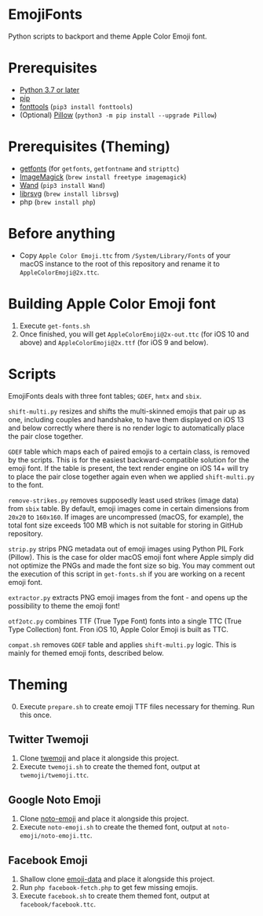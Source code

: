 # EmojiFonts

Python scripts to backport and theme Apple Color Emoji font.

# Prerequisites

- [Python 3.7 or later](http://www.python.org/download/)
- [pip](https://pip.pypa.io/en/stable/)
- [fonttools](https://github.com/fonttools/fonttools) (`pip3 install fonttools`)
- (Optional) [Pillow](https://pillow.readthedocs.io/en/stable/) (`python3 -m pip install --upgrade Pillow`)

# Prerequisites (Theming)

- [getfonts](https://github.com/DavidBarts/getfonts) (for `getfonts`, `getfontname` and `stripttc`)
- [ImageMagick](https://imagemagick.org/index.php) (`brew install freetype imagemagick`)
- [Wand](https://pypi.org/project/Wand/) (`pip3 install Wand`)
- [librsvg](https://wiki.gnome.org/Projects/LibRsvg) (`brew install librsvg`)
- php (`brew install php`)

# Before anything

- Copy `Apple Color Emoji.ttc` from `/System/Library/Fonts` of your macOS instance to the root of this repository and rename it to `AppleColorEmoji@2x.ttc`.

# Building Apple Color Emoji font

1. Execute `get-fonts.sh`
2. Once finished, you will get `AppleColorEmoji@2x-out.ttc` (for iOS 10 and above) and `AppleColorEmoji@2x.ttf` (for iOS 9 and below).

# Scripts

EmojiFonts deals with three font tables; `GDEF`, `hmtx` and `sbix`.

`shift-multi.py` resizes and shifts the multi-skinned emojis that pair up as one, including couples and handshake, to have them displayed on iOS 13 and below correctly where there is no render logic to automatically place the pair close together.

`GDEF` table which maps each of paired emojis to a certain class, is removed by the scripts. This is for the easiest backward-compatible solution for the emoji font. If the table is present, the text render engine on iOS 14+ will try to place the pair close together again even when we applied `shift-multi.py` to the font.

`remove-strikes.py` removes supposedly least used strikes (image data) from `sbix` table. By default, emoji images come in certain dimensions from `20x20` to `160x160`. If images are uncompressed (macOS, for example), the total font size exceeds 100 MB which is not suitable for storing in GitHub repository.

`strip.py` strips PNG metadata out of emoji images using Python PIL Fork (Pillow). This is the case for older macOS emoji font where Apple simply did not optimize the PNGs and made the font size so big. You may comment out the execution of this script in `get-fonts.sh` if you are working on a recent emoji font.

`extractor.py` extracts PNG emoji images from the font - and opens up the possibility to theme the emoji font!

`otf2otc.py` combines TTF (True Type Font) fonts into a single TTC (True Type Collection) font. Fron iOS 10, Apple Color Emoji is built as TTC.

`compat.sh` removes `GDEF` table and applies `shift-multi.py` logic. This is mainly for themed emoji fonts, described below.

# Theming

0. Execute `prepare.sh` to create emoji TTF files necessary for theming. Run this once.

## Twitter Twemoji

1. Clone [twemoji](https://github.com/twitter/twemoji) and place it alongside this project.
2. Execute `twemoji.sh` to create the themed font, output at `twemoji/twemoji.ttc`.

## Google Noto Emoji

1. Clone [noto-emoji](https://github.com/googlefonts/noto-emoji) and place it alongside this project.
2. Execute `noto-emoji.sh` to create the themed font, output at `noto-emoji/noto-emoji.ttc`.

## Facebook Emoji

1. Shallow clone [emoji-data](https://github.com/iamcal/emoji-data) and place it alongside this project.
2. Run `php facebook-fetch.php` to get few missing emojis.
3. Execute `facebook.sh` to create them themed font, output at `facebook/facebook.ttc`.